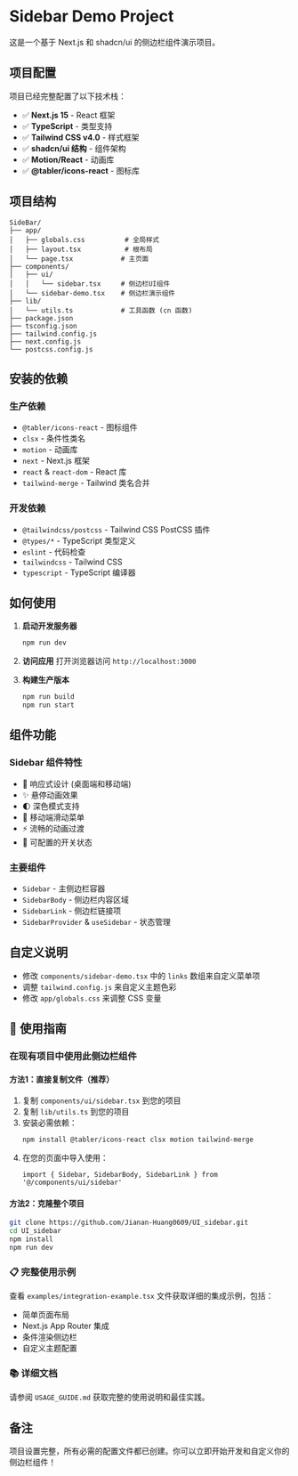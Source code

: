 # Sidebar Demo Project

这是一个基于 Next.js 和 shadcn/ui 的侧边栏组件演示项目。

## 项目配置

项目已经完整配置了以下技术栈：

- ✅ **Next.js 15** - React 框架
- ✅ **TypeScript** - 类型支持
- ✅ **Tailwind CSS v4.0** - 样式框架
- ✅ **shadcn/ui 结构** - 组件架构
- ✅ **Motion/React** - 动画库
- ✅ **@tabler/icons-react** - 图标库

## 项目结构

```
SideBar/
├── app/
│   ├── globals.css          # 全局样式
│   ├── layout.tsx           # 根布局
│   └── page.tsx            # 主页面
├── components/
│   ├── ui/
│   │   └── sidebar.tsx     # 侧边栏UI组件
│   └── sidebar-demo.tsx    # 侧边栏演示组件
├── lib/
│   └── utils.ts            # 工具函数 (cn 函数)
├── package.json
├── tsconfig.json
├── tailwind.config.js
├── next.config.js
└── postcss.config.js
```

## 安装的依赖

### 生产依赖
- `@tabler/icons-react` - 图标组件
- `clsx` - 条件性类名
- `motion` - 动画库
- `next` - Next.js 框架
- `react` & `react-dom` - React 库
- `tailwind-merge` - Tailwind 类名合并

### 开发依赖
- `@tailwindcss/postcss` - Tailwind CSS PostCSS 插件
- `@types/*` - TypeScript 类型定义
- `eslint` - 代码检查
- `tailwindcss` - Tailwind CSS
- `typescript` - TypeScript 编译器

## 如何使用

1. **启动开发服务器**
   ```bash
   npm run dev
   ```

2. **访问应用**
   打开浏览器访问 `http://localhost:3000`

3. **构建生产版本**
   ```bash
   npm run build
   npm run start
   ```

## 组件功能

### Sidebar 组件特性
- 🎯 响应式设计 (桌面端和移动端)
- ✨ 悬停动画效果
- 🌓 深色模式支持
- 📱 移动端滑动菜单
- ⚡ 流畅的动画过渡
- 🔧 可配置的开关状态

### 主要组件
- `Sidebar` - 主侧边栏容器
- `SidebarBody` - 侧边栏内容区域
- `SidebarLink` - 侧边栏链接项
- `SidebarProvider` & `useSidebar` - 状态管理

## 自定义说明

- 修改 `components/sidebar-demo.tsx` 中的 `links` 数组来自定义菜单项
- 调整 `tailwind.config.js` 来自定义主题色彩
- 修改 `app/globals.css` 来调整 CSS 变量

## 📖 使用指南

### 在现有项目中使用此侧边栏组件

#### 方法1：直接复制文件（推荐）
1. 复制 `components/ui/sidebar.tsx` 到您的项目
2. 复制 `lib/utils.ts` 到您的项目  
3. 安装必需依赖：
   ```bash
   npm install @tabler/icons-react clsx motion tailwind-merge
   ```
4. 在您的页面中导入使用：
   ```tsx
   import { Sidebar, SidebarBody, SidebarLink } from '@/components/ui/sidebar'
   ```

#### 方法2：克隆整个项目
```bash
git clone https://github.com/Jianan-Huang0609/UI_sidebar.git
cd UI_sidebar
npm install
npm run dev
```

### 📋 完整使用示例

查看 `examples/integration-example.tsx` 文件获取详细的集成示例，包括：
- 简单页面布局
- Next.js App Router 集成
- 条件渲染侧边栏
- 自定义主题配置

### 📚 详细文档

请参阅 `USAGE_GUIDE.md` 获取完整的使用说明和最佳实践。

## 备注

项目设置完整，所有必需的配置文件都已创建。你可以立即开始开发和自定义你的侧边栏组件！
